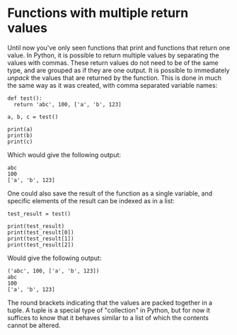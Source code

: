 # Functions with multiple return values

Until now you've only seen functions that print and functions that return one value. In Python, it is possible to return multiple values by separating the values with commas. These return values do not need to be of the same type, and are grouped as if they are one output. It is possible to immediately _unpack_ the values that are returned by the function. This is done in much the same way as it was created, with comma separated variable names:

    def test():
      return 'abc', 100, ['a', 'b', 123]

    a, b, c = test()

    print(a)
    print(b)
    print(c)

Which would give the following output:

    abc
    100
    ['a', 'b', 123]

One could also save the result of the function as a single variable, and specific elements of the result can be indexed as in a list:

    test_result = test()

    print(test_result)
    print(test_result[0])
    print(test_result[1])
    print(test_result[2])

Would give the following output:

    ('abc', 100, ['a', 'b', 123])
    abc
    100
    ['a', 'b', 123]

The round brackets indicating that the values are packed together in a tuple. A tuple is a special type of "collection" in Python, but for now it suffices to know that it behaves similar to a list of which the contents cannot be altered.
